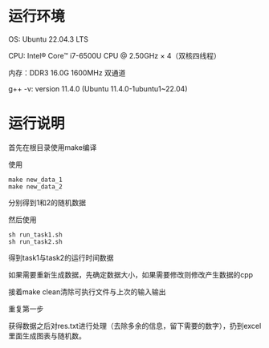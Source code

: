 # 运行环境

OS: Ubuntu 22.04.3 LTS

CPU: Intel® Core™ i7-6500U CPU @ 2.50GHz × 4（双核四线程）

内存：DDR3 16.0G 1600MHz 双通道

g++ -v: version 11.4.0 (Ubuntu 11.4.0-1ubuntu1~22.04)

# 运行说明

首先在根目录使用make编译

使用
~~~
make new_data_1
make new_data_2
~~~
分别得到1和2的随机数据

然后使用

~~~
sh run_task1.sh
sh run_task2.sh
~~~

得到task1与task2的运行时间数据

如果需要重新生成数据，先确定数据大小，如果需要修改则修改产生数据的cpp

接着make clean清除可执行文件与上次的输入输出

重复第一步

获得数据之后对res.txt进行处理（去除多余的信息，留下需要的数字），扔到excel里面生成图表与随机数。

